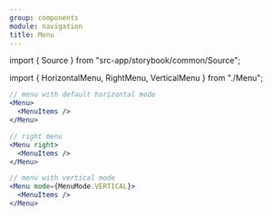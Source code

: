 ```yaml
---
group: components
module: navigation
title: Menu
---
```


import { Source } from "src-app/storybook/common/Source";

import { HorizontalMenu, RightMenu, VerticalMenu } from "./Menu";

<HorizontalMenu />

```jsx
// menu with default horizontal mode
<Menu>
  <MenuItems />
</Menu>
```

<RightMenu />

```jsx
// right menu
<Menu right>
  <MenuItems />
</Menu>
```

<VerticalMenu />

```jsx
// menu with vertical mode
<Menu mode={MenuMode.VERTICAL}>
  <MenuItems />
</Menu>
```

<Source path="src-components/navigation/menus/Menu.tsx" />
